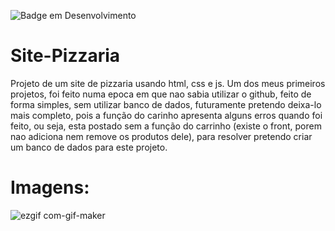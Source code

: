
![Badge em Desenvolvimento](http://img.shields.io/static/v1?label=STATUS&message=EM%20DESENVOLVIMENTO&color=GREEN&style=for-the-badge)
# Site-Pizzaria
Projeto de um site de pizzaria usando html, css e js. Um dos meus primeiros projetos, foi feito numa epoca em que nao sabia utilizar o github, feito de forma simples, sem utilizar banco de dados, futuramente pretendo deixa-lo mais completo, pois a função do carinho apresenta alguns erros quando foi feito, ou seja, esta postado sem a função do carrinho (existe o front, porem nao adiciona nem remove os produtos dele), para resolver pretendo criar um banco de dados para este projeto.
# Imagens:
![ezgif com-gif-maker](https://user-images.githubusercontent.com/69250714/165998167-f4f2a8dc-c805-417a-b033-3068057fc879.gif)


